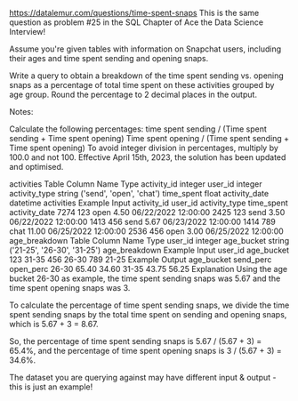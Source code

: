 https://datalemur.com/questions/time-spent-snaps
This is the same question as problem #25 in the SQL Chapter of Ace the Data Science Interview!

Assume you're given tables with information on Snapchat users, including their ages and time spent sending and opening snaps.

Write a query to obtain a breakdown of the time spent sending vs. opening snaps as a percentage of total time spent on these activities grouped by age group. Round the percentage to 2 decimal places in the output.

Notes:

Calculate the following percentages:
time spent sending / (Time spent sending + Time spent opening)
Time spent opening / (Time spent sending + Time spent opening)
To avoid integer division in percentages, multiply by 100.0 and not 100.
Effective April 15th, 2023, the solution has been updated and optimised.

activities Table
Column Name	Type
activity_id	integer
user_id	integer
activity_type	string ('send', 'open', 'chat')
time_spent	float
activity_date	datetime
activities Example Input
activity_id	user_id	activity_type	time_spent	activity_date
7274	123	open	4.50	06/22/2022 12:00:00
2425	123	send	3.50	06/22/2022 12:00:00
1413	456	send	5.67	06/23/2022 12:00:00
1414	789	chat	11.00	06/25/2022 12:00:00
2536	456	open	3.00	06/25/2022 12:00:00
age_breakdown Table
Column Name	Type
user_id	integer
age_bucket	string ('21-25', '26-30', '31-25')
age_breakdown Example Input
user_id	age_bucket
123	31-35
456	26-30
789	21-25
Example Output
age_bucket	send_perc	open_perc
26-30	65.40	34.60
31-35	43.75	56.25
Explanation
Using the age bucket 26-30 as example, the time spent sending snaps was 5.67 and the time spent opening snaps was 3.

To calculate the percentage of time spent sending snaps, we divide the time spent sending snaps by the total time spent on sending and opening snaps, which is 5.67 + 3 = 8.67.

So, the percentage of time spent sending snaps is 5.67 / (5.67 + 3) = 65.4%, and the percentage of time spent opening snaps is 3 / (5.67 + 3) = 34.6%.

The dataset you are querying against may have different input & output - this is just an example!
